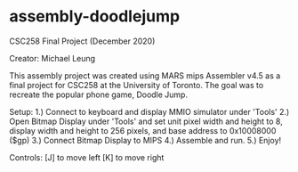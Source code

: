 # assembly-doodlejump
CSC258 Final Project (December 2020) 

Creator: Michael Leung

This assembly project was created using MARS mips Assembler v4.5 as a final project for CSC258 at the University of Toronto. The goal was to recreate the popular phone game, Doodle Jump. 

Setup:
1.) Connect to keyboard and display MMIO simulator under 'Tools'
2.) Open Bitmap Display under 'Tools' and set unit pixel width and height to 8, display width and height to 256 pixels, and base address to 0x10008000 ($gp)
3.) Connect Bitmap Display to MIPS
4.) Assemble and run.
5.) Enjoy!

Controls:
[J] to move left
[K] to move right

